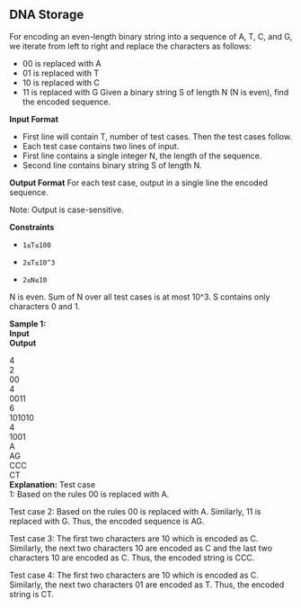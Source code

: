 ## DNA Storage
For encoding an even-length binary string into a sequence of A, T, C, and G, we iterate from left to right and replace the characters as follows:

- 00 is replaced with A
- 01 is replaced with T
- 10 is replaced with C
- 11 is replaced with G
Given a binary string S of length N (N is even), find the encoded sequence.

**Input Format**
- First line will contain T, number of test cases. Then the test cases follow.
- Each test case contains two lines of input.
- First line contains a single integer N, the length of the sequence.
- Second line contains binary string S of length N.

**Output Format**
For each test case, output in a single line the encoded sequence.

Note: Output is case-sensitive.

**Constraints**

- ``1≤T≤100``

- ``2≤T≤10^3``

- ``2≤N≤10 ``

N is even.
Sum of N over all test cases is at most 10^3.
S contains only characters 0 and 1.

**Sample 1:** <br>
**Input** <br>
**Output** <br>

4 <br>
2<br>
00 <br>
4 <br>
0011 <br>
6 <br>
101010<br>
4 <br>
1001 <br>
A <br>
AG <br>
CCC <br>
CT <br>
**Explanation:**
Test case  <br>
1: Based on the rules 00 is replaced with A.


Test case 
2: Based on the rules 00 is replaced with A. Similarly, 11 is replaced with G. Thus, the encoded sequence is AG.


Test case 
3: The first two characters are 10 which is encoded as C. Similarly, the next two characters 10 are encoded as C and the last two characters 10 are encoded as C. Thus, the encoded string is CCC.


Test case 
4: The first two characters are 10 which is encoded as C. Similarly, the next two characters 01 are encoded as T. Thus, the encoded string is CT.